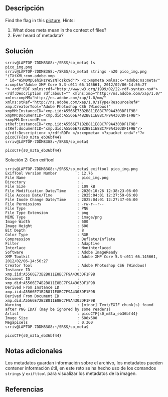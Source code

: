 ## Descripción
Find the flag in this [picture](https://jupiter.challenges.picoctf.org/static/89b371a46702a31aa9931a2a2b12f8bf/pico_img.png).
Hints:
1. What does meta mean in the context of files?
2. Ever heard of metadata?
	
## Solución 
~~~
srriv@LAPTOP-7DDM83G8:~/SRSS/so_meta$ ls
pico_img.png
srriv@LAPTOP-7DDM83G8:~/SRSS/so_meta$ strings -n20 pico_img.png
"iTXtXML:com.adobe.xmp
" id="W5M0MpCehiHzreSzNTczkc9d"?> <x:xmpmeta xmlns:x="adobe:ns:meta/" x:xmptk="Adobe XMP Core 5.3-c011 66.145661, 2012/02/06-14:56:27        "> <rdf:RDF xmlns:rdf="http://www.w3.org/1999/02/22-rdf-syntax-ns#"> <rdf:Description rdf:about="" xmlns:xmp="http://ns.adobe.com/xap/1.0/" xmlns:xmpMM="http://ns.adobe.com/xap/1.0/mm/" xmlns:stRef="http://ns.adobe.com/xap/1.0/sType/ResourceRef#" xmp:CreatorTool="Adobe Photoshop CS6 (Windows)" xmpMM:InstanceID="xmp.iid:A5566E73B2B811E8BC7F9A4303DF1F9B" xmpMM:DocumentID="xmp.did:A5566E74B2B811E8BC7F9A4303DF1F9B"> <xmpMM:DerivedFrom stRef:instanceID="xmp.iid:A5566E71B2B811E8BC7F9A4303DF1F9B" stRef:documentID="xmp.did:A5566E72B2B811E8BC7F9A4303DF1F9B"/> </rdf:Description> </rdf:RDF> </x:xmpmeta> <?xpacket end="r"?>
picoCTF{s0_m3ta_eb36bf44}
srriv@LAPTOP-7DDM83G8:~/SRSS/so_meta$
~~~

~~~
picoCTF{s0_m3ta_eb36bf44}
~~~

Solución 2: Con exiftool

~~~
srriv@LAPTOP-7DDM83G8:~/SRSS/so_meta$ exiftool pico_img.png
ExifTool Version Number         : 12.76
File Name                       : pico_img.png
Directory                       : .
File Size                       : 109 kB
File Modification Date/Time     : 2020:10:26 12:38:23-06:00
File Access Date/Time           : 2025:04:01 12:27:59-06:00
File Inode Change Date/Time     : 2025:04:01 12:27:37-06:00
File Permissions                : -rw-r--r--
File Type                       : PNG
File Type Extension             : png
MIME Type                       : image/png
Image Width                     : 600
Image Height                    : 600
Bit Depth                       : 8
Color Type                      : RGB
Compression                     : Deflate/Inflate
Filter                          : Adaptive
Interlace                       : Noninterlaced
Software                        : Adobe ImageReady
XMP Toolkit                     : Adobe XMP Core 5.3-c011 66.145661, 2012/02/06-14:56:27
Creator Tool                    : Adobe Photoshop CS6 (Windows)
Instance ID                     : xmp.iid:A5566E73B2B811E8BC7F9A4303DF1F9B
Document ID                     : xmp.did:A5566E74B2B811E8BC7F9A4303DF1F9B
Derived From Instance ID        : xmp.iid:A5566E71B2B811E8BC7F9A4303DF1F9B
Derived From Document ID        : xmp.did:A5566E72B2B811E8BC7F9A4303DF1F9B
Warning                         : [minor] Text/EXIF chunk(s) found after PNG IDAT (may be ignored by some readers)
Artist                          : picoCTF{s0_m3ta_eb36bf44}
Image Size                      : 600x600
Megapixels                      : 0.360
srriv@LAPTOP-7DDM83G8:~/SRSS/so_meta$
~~~

~~~
picoCTF{s0_m3ta_eb36bf44}
~~~
## Notas adicionales 

Los metadatos guardan información sobre el archivo, los metadatos pueden contener información útil, en este reto se ha hecho uso de los comandos `strings` y ``exifttool`` para visualizar los metadatos de la imagen.
## Referencias
